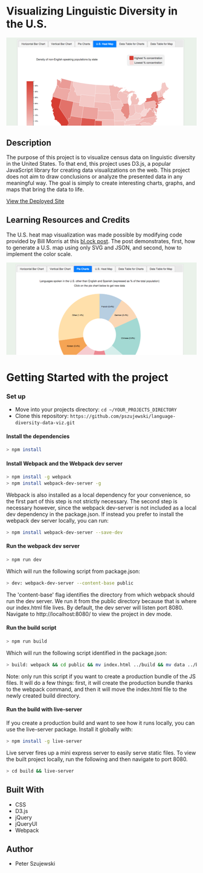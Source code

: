 # Visualizing Linguistic Diversity in the U.S.
![Heat Map](https://github.com/pszujewski/language-diversity-data-viz/blob/master/src/images/heat-map.png)

## Description

The purpose of this project is to visualize census data on linguistic diversity in the United States. To that end, this project uses D3.js, a popular JavaScript library for creating data visualizations on the web. This project does not aim to draw conclusions or analyze the presented data in any meaningful way. The goal is simply to create interesting charts, graphs, and maps that bring the data to life. 

[View the Deployed Site](https://polyglot-nation.surge.sh/)

## Learning Resources and Credits
The U.S. heat map visualization was made possible by modifying code provided by Bill Morris at this [bl.ock post](https://bl.ocks.org/wboykinm/dbbe50d1023f90d4e241712395c27fb3). The post demonstrates, first, how to generate a U.S. map using only SVG and JSON, and second, how to implement the color scale. 

![Pie Chart Example](https://github.com/pszujewski/language-diversity-data-viz/blob/master/src/images/color-wheel.png)

# Getting Started with the project

### Set up

* Move into your projects directory: `cd ~/YOUR_PROJECTS_DIRECTORY`
* Clone this repository: `https://github.com/pszujewski/language-diversity-data-viz.git`

#### Install the dependencies

```bash
> npm install
```

#### Install Webpack and the Webpack dev server

```bash
> npm install -g webpack
> npm install webpack-dev-server -g
```
Webpack is also installed as a local dependency for your convenience, so the first part of this step is not strictly necessary. The second step is necessary however, since the webpack dev-server is not included as a local dev dependency in the package.json. If instead you prefer to install the webpack dev server locally, you can run: 

```bash
> npm install webpack-dev-server --save-dev
```

#### Run the webpack dev server

```bash
> npm run dev
```
Which will run the following script from package.json: 

```bash
> dev: webpack-dev-server --content-base public
```
The 'content-base' flag identifies the directory from which webpack should run the dev server. We run it from the public directory because that is where our index.html file lives. By default, the dev server will listen port 8080. Navigate to http://localhost:8080/ to view the project in dev mode. 

#### Run the build script

```bash
> npm run build
```
Which will run the following script identified in the package.json:

```bash
> build: webpack && cd public && mv index.html ../build && mv data ../build 
```
Note: only run this script if you want to create a production bundle of the JS files. It will do a few things: first, it will create the production bundle thanks to the webpack command, and then it will move the index.html file to the newly created build directory. 

#### Run the build with live-server

If you create a production build and want to see how it runs locally, you can use the live-server package. Install it globally with: 

```bash
> npm install -g live-server
```

Live server fires up a mini express server to easily serve static files. To view the built project locally, run the following and then navigate to port 8080. 

```bash
> cd build && live-server
```

## Built With
* CSS
* D3.js
* jQuery
* jQueryUI
* Webpack

## Author

* Peter Szujewski



